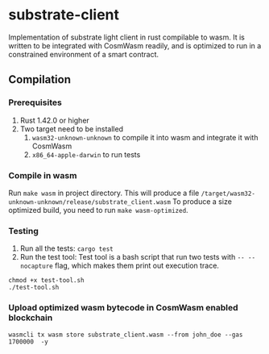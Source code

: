 # substrate-client
Implementation of substrate light client in rust compilable to wasm. It is written to be integrated with CosmWasm readily, and is optimized to run in a constrained environment of a smart contract.

## Compilation

### Prerequisites
1. Rust 1.42.0 or higher
2. Two target need to be installed
    1. `wasm32-unknown-unknown` to compile it into wasm and integrate it with CosmWasm
    2. `x86_64-apple-darwin` to run tests

### Compile in wasm
Run `make wasm` in project directory. This will produce a file `/target/wasm32-unknown-unknown/release/substrate_client.wasm`
To produce a size optimized build, you need to run `make wasm-optimized`.

### Testing
1. Run all the tests:
`cargo test`
2. Run the test tool:
Test tool is a bash script that run two tests with `-- --nocapture` flag, which makes them print out execution trace.
```commandline
chmod +x test-tool.sh
./test-tool.sh
```
### Upload optimized wasm bytecode in CosmWasm enabled blockchain
```commandline
wasmcli tx wasm store substrate_client.wasm --from john_doe --gas 1700000  -y
```